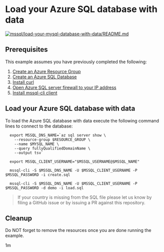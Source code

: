 
# Load your Azure SQL database with data

[![mssql/load-your-mysql-database-with-data/README.md](https://github.com/Azure-Samples/java-on-azure-examples/actions/workflows/mssql_load-your-mysql-database-with-data_README_md.yml/badge.svg)](https://github.com/Azure-Samples/java-on-azure-examples/actions/workflows/mssql_load-your-mysql-database-with-data_README_md.yml)

## Prerequisites

This example assumes you have previously completed the following:

1. [Create an Azure Resource Group](../../group/create/)
1. [Create an Azure SQL Database](../create/)
1. [Install curl](https://curl.haxx.se/download.html)
1. [Open Azure SQL server firewall to your IP address](../open-firewall-to-your-ip/)
1. [Install mssql-cli client](https://docs.microsoft.com/en-us/sql/tools/mssql-cli?view=sql-server-ver15)

<!-- workflow.include(../open-firewall-to-your-ip/README.md) -->

## Load your Azure SQL database with data

To load the Azure SQL database with data execute the following command lines to
connect to the database:

<!-- workflow.skip() -->
```shell
  export MSSQL_DNS_NAME=`az sql server show \
    --resource-group $RESOURCE_GROUP \
    --name $MYSQL_NAME \
    --query fullyQualifiedDomainName \
    --output tsv`

  export MSSQL_CLIENT_USERNAME="$MSSQL_USERNAME@$MSSQL_NAME"

  mssql-cli -S $MSSQL_DNS_NAME -U $MSSQL_CLIENT_USERNAME -P $MSSQL_PASSWORD -i create.sql

  mssql-cli -S $MSSQL_DNS_NAME -U $MSSQL_CLIENT_USERNAME -P $MSSQL_PASSWORD -d demo -i load.sql
```

>
> If your country is missing from the SQL file please let us know by filing a
> GitHub issue or by issuing a PR against this repository.
>

<!-- workflow.run()

  cd mssql/load-your-mssql-database-with-data

  sudo update-alternatives --install /usr/bin/python python /usr/bin/python3 1
  python -m pip install --upgrade pip
  sudo pip install mssql-cli

  export MSSQL_DNS_NAME=`az sql server show \
    --resource-group $RESOURCE_GROUP \
    --name $MSSQL_NAME \
    --query fullyQualifiedDomainName \
    --output tsv`

  export MSSQL_CLIENT_USERNAME="$MSSQL_USERNAME@$MSSQL_NAME"

  mssql-cli -S $MSSQL_DNS_NAME -U $MSSQL_CLIENT_USERNAME -P $MSSQL_PASSWORD -i create.sql

  mssql-cli -S $MSSQL_DNS_NAME -U $MSSQL_CLIENT_USERNAME -P $MSSQL_PASSWORD -d demo -i load.sql

  cd ../..

  -->

## Cleanup

Do NOT forget to remove the resources once you are done running the example.

<!-- workflow.directOnly()

  az group delete --name $RESOURCE_GROUP --yes || true

  -->

1m
